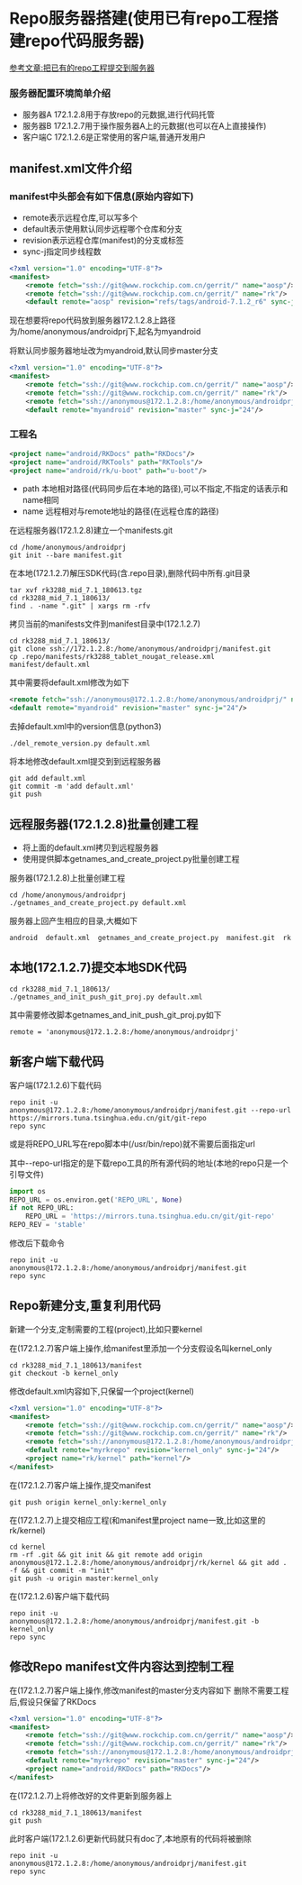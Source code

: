 # Repo服务器搭建(使用已有repo工程搭建repo代码服务器)

[参考文章:把已有的repo工程提交到服务器](http://nicekwell.net/blog/20171112/ba-yi-you-de-repogong-cheng-ti-jiao-dao-fu-wu-qi.html)

### 服务器配置环境简单介绍

- 服务器A 172.1.2.8用于存放repo的元数据,进行代码托管
- 服务器B 172.1.2.7用于操作服务器A上的元数据(也可以在A上直接操作)
- 客户端C 172.1.2.6是正常使用的客户端,普通开发用户

## manifest.xml文件介绍

### manifest中头部会有如下信息(原始内容如下)

- remote表示远程仓库,可以写多个
- default表示使用默认同步远程哪个仓库和分支
- revision表示远程仓库(manifest)的分支或标签
- sync-j指定同步线程数

```xml
<?xml version="1.0" encoding="UTF-8"?>
<manifest>
	<remote fetch="ssh://git@www.rockchip.com.cn/gerrit/" name="aosp"/>
	<remote fetch="ssh://git@www.rockchip.com.cn/gerrit/" name="rk"/>
	<default remote="aosp" revision="refs/tags/android-7.1.2_r6" sync-j="4"/>
```

现在想要将repo代码放到服务器172.1.2.8上路径为/home/anonymous/androidprj下,起名为myandroid

将默认同步服务器地址改为myandroid,默认同步master分支

```xml
<?xml version="1.0" encoding="UTF-8"?>
<manifest>
	<remote fetch="ssh://git@www.rockchip.com.cn/gerrit/" name="aosp"/>
	<remote fetch="ssh://git@www.rockchip.com.cn/gerrit/" name="rk"/>
	<remote fetch="ssh://anonymous@172.1.2.8:/home/anonymous/androidprj/" name="myandroid"/>
	<default remote="myandroid" revision="master" sync-j="24"/>
```

### 工程名

```xml
<project name="android/RKDocs" path="RKDocs"/>
<project name="android/RKTools" path="RKTools"/>
<project name="android/rk/u-boot" path="u-boot"/>
```

- path	本地相对路径(代码同步后在本地的路径),可以不指定,不指定的话表示和name相同
- name	远程相对与remote地址的路径(在远程仓库的路径)

在远程服务器(172.1.2.8)建立一个manifests.git

	cd /home/anonymous/androidprj
	git init --bare manifest.git

在本地(172.1.2.7)解压SDK代码(含.repo目录),删除代码中所有.git目录

	tar xvf rk3288_mid_7.1_180613.tgz
	cd rk3288_mid_7.1_180613/
	find . -name ".git" | xargs rm -rfv

拷贝当前的manifests文件到manifest目录中(172.1.2.7)

	cd rk3288_mid_7.1_180613/
	git clone ssh://172.1.2.8:/home/anonymous/androidprj/manifest.git
	cp .repo/manifests/rk3288_tablet_nougat_release.xml manifest/default.xml

其中需要将default.xml修改为如下

```xml
<remote fetch="ssh://anonymous@172.1.2.8:/home/anonymous/androidprj/" name="myandroid"/>
<default remote="myandroid" revision="master" sync-j="24"/>
```

去掉default.xml中的version信息(python3)

	./del_remote_version.py default.xml

将本地修改default.xml提交到到远程服务器

	git add default.xml
	git commit -m 'add default.xml'
	git push

## 远程服务器(172.1.2.8)批量创建工程

- 将上面的default.xml拷贝到远程服务器
- 使用提供脚本getnames_and_create_project.py批量创建工程

服务器(172.1.2.8)上批量创建工程

	cd /home/anonymous/androidprj
	./getnames_and_create_project.py default.xml

服务器上回产生相应的目录,大概如下

	android  default.xml  getnames_and_create_project.py  manifest.git  rk

## 本地(172.1.2.7)提交本地SDK代码

	cd rk3288_mid_7.1_180613/
	./getnames_and_init_push_git_proj.py default.xml

其中需要修改脚本getnames_and_init_push_git_proj.py如下

	remote = 'anonymous@172.1.2.8:/home/anonymous/androidprj'

## 新客户端下载代码

客户端(172.1.2.6)下载代码

	repo init -u anonymous@172.1.2.8:/home/anonymous/androidprj/manifest.git --repo-url https://mirrors.tuna.tsinghua.edu.cn/git/git-repo
	repo sync

或是将REPO_URL写在repo脚本中(/usr/bin/repo)就不需要后面指定url

其中--repo-url指定的是下载repo工具的所有源代码的地址(本地的repo只是一个引导文件)

```python
import os
REPO_URL = os.environ.get('REPO_URL', None)
if not REPO_URL:
	REPO_URL = 'https://mirrors.tuna.tsinghua.edu.cn/git/git-repo'
REPO_REV = 'stable'
```

修改后下载命令

	repo init -u anonymous@172.1.2.8:/home/anonymous/androidprj/manifest.git
	repo sync

## Repo新建分支,重复利用代码

新建一个分支,定制需要的工程(project),比如只要kernel

在(172.1.2.7)客户端上操作,给manifest里添加一个分支假设名叫kernel_only

	cd rk3288_mid_7.1_180613/manifest
	git checkout -b kernel_only

修改default.xml内容如下,只保留一个project(kernel)
```xml
<?xml version="1.0" encoding="UTF-8"?>
<manifest>
	<remote fetch="ssh://git@www.rockchip.com.cn/gerrit/" name="aosp"/>
	<remote fetch="ssh://git@www.rockchip.com.cn/gerrit/" name="rk"/>
	<remote fetch="ssh://anonymous@172.1.2.8:/home/anonymous/androidprj/" name="myrkrepo"/>
	<default remote="myrkrepo" revision="kernel_only" sync-j="24"/>
	<project name="rk/kernel" path="kernel"/>
</manifest>
```

在(172.1.2.7)客户端上操作,提交manifest

	git push origin kernel_only:kernel_only

在(172.1.2.7)上提交相应工程(和manifest里project name一致,比如这里的rk/kernel)

	cd kernel
	rm -rf .git && git init && git remote add origin anonymous@172.1.2.8:/home/anonymous/androidprj/rk/kernel && git add . -f && git commit -m "init"
	git push -u origin master:kernel_only

在(172.1.2.6)客户端下载代码

	repo init -u anonymous@172.1.2.8:/home/anonymous/androidprj/manifest.git -b kernel_only
	repo sync

## 修改Repo manifest文件内容达到控制工程

在(172.1.2.7)客户端上操作,修改manifest的master分支内容如下
删除不需要工程后,假设只保留了RKDocs
```xml
<?xml version="1.0" encoding="UTF-8"?>
<manifest>
	<remote fetch="ssh://git@www.rockchip.com.cn/gerrit/" name="aosp"/>
	<remote fetch="ssh://git@www.rockchip.com.cn/gerrit/" name="rk"/>
	<remote fetch="ssh://anonymous@172.1.2.8:/home/anonymous/androidprj/" name="myrkrepo"/>
	<default remote="myrkrepo" revision="master" sync-j="24"/>
	<project name="android/RKDocs" path="RKDocs"/>
</manifest>
```

在(172.1.2.7)上将修改好的文件更新到服务器上

	cd rk3288_mid_7.1_180613/manifest
	git push

此时客户端(172.1.2.6)更新代码就只有doc了,本地原有的代码将被删除

	repo init -u anonymous@172.1.2.8:/home/anonymous/androidprj/manifest.git
	repo sync
